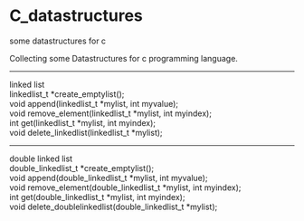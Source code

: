 # C_datastructures
some datastructures for c


Collecting some Datastructures for c programming language.                                                                                
__________________________________________________________                                                                                 
linked list                                                                                                                               
  linkedlist_t *create_emptylist();                                                                                                       
  void append(linkedlist_t *mylist, int myvalue);                                                                                         
  void remove_element(linkedlist_t *mylist, int myindex);                                                                                 
  int get(linkedlist_t *mylist, int myindex);                                                                                             
  void delete_linkedlist(linkedlist_t *mylist);                                                                                           
__________________________________________________________       
double linked list                                                                                                                         
  double_linkedlist_t *create_emptylist();                                                                                                 
  void append(double_linkedlist_t *mylist, int myvalue);                                                                                  
  void remove_element(double_linkedlist_t *mylist, int myindex);                                                                          
  int get(double_linkedlist_t *mylist, int myindex);                                                                                      
  void delete_doublelinkedlist(double_linkedlist_t *mylist);                                                                              

